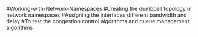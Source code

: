 #Working-with-Network-Namespaces
#Creating the dumbbell topology in network namespaces
#Assigning the interfaces different bandwidth and delay
#To test the congestion control algorithms and queue management algorithms
